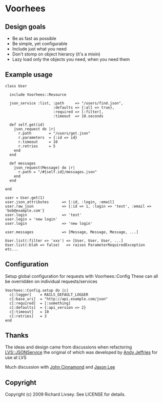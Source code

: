 # Voorhees

## Design goals

* Be as fast as possible
* Be simple, yet configurable
* Include just what you need
* Don't stomp on object hierarcy (it's a mixin)
* Lazy load only the objects you need, when you need them

## Example usage

    class User
    
      include Voorhees::Resource
      
      json_service :list, :path     => "/users/find.json",
                          :defaults => {:all => true}, 
                          :required => [:filter],
                          :timeout  => 10.seconds
            
      def self.get(id)
        json_request do |r|
          r.path        = "/users/get.json"
          r.parameters  = {:id => id}
          r.timeout     = 10
          r.retries     = 5
        end
      end
    
      def messages
        json_request(Message) do |r|
          r.path = "/#{self.id}/messages.json"
        end
      end
    
    end
    
    user = User.get(1)
    user.json_attributes      => [:id, :login, :email]
    user.raw_json             => {:id => 1, :login => 'test', :email => 'bob@example.com'}
    user.login                => 'test'
    user.login = 'new login'
    user.login                => 'new login'
    
    user.messages             => [Message, Message, Message, ...]
    
    User.list(:filter => 'xxx') => [User, User, User, ...]
    User.list(:blah => false)   => raises ParameterRequiredException
    etc...

## Configuration

Setup global configuration for requests with Voorhees::Config
These can all be overridden on individual requests/services

    Voorhees::Config.setup do |c|
      c[:logger]    = RAILS_DEFAULT_LOGGER
      c[:base_uri]  = "http://api.example.com/json"
      c[:required]  = [:something]
      c[:defaults]  = {:api_version => 2}
      c[:timeout]   = 10
      c[:retries]   = 3
    end

## Thanks

The ideas and design came from discussions when refactoring [LVS::JSONService](http://github.com/LVS/JSONService) the original of which was 
developed by [Andy Jeffries](http://github.com/andyjeffries/) for use at LVS

Much discussion with [John Cinnamond](http://github.com/jcinnamond) 
and [Jason Lee](http://github.com/jlsync)

## Copyright

Copyright (c) 2009 Richard Livsey. See LICENSE for details.
